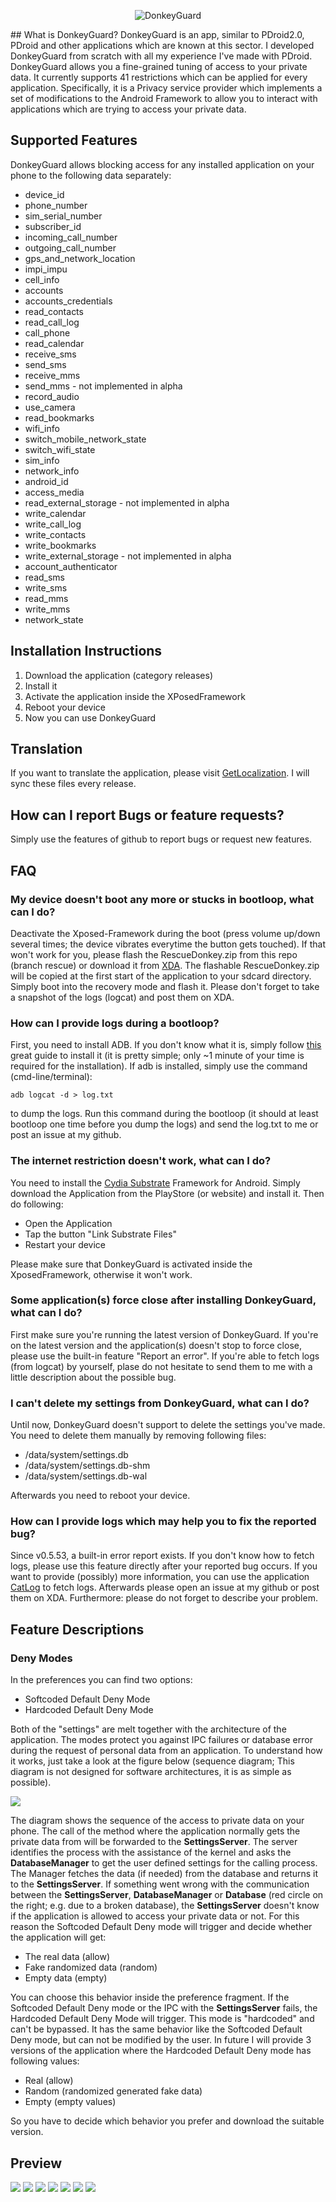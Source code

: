 <p align="center">
  <img src="http://www.bilderload.com/daten/senzatitolo2rdyP6NH9.jpg" alt="DonkeyGuard"/>
</p>
## What is DonkeyGuard?
DonkeyGuard is an app, similar to PDroid2.0, PDroid and other applications which are known at this sector. I developed DonkeyGuard from scratch with all my experience I've made with PDroid. DonkeyGuard allows you a fine-grained tuning of access to your private data. It currently supports 41 restrictions which can be applied for every application. Specifically, it is a Privacy service provider which implements a set of modifications to the Android Framework to allow you to interact with applications which are trying to access your private data.

## Supported Features
DonkeyGuard allows blocking access for any installed application on your phone to the following data separately:
* device_id
* phone_number
* sim_serial_number
* subscriber_id
* incoming_call_number
* outgoing_call_number
* gps_and_network_location
* impi_impu
* cell_info
* accounts
* accounts_credentials
* read_contacts
* read_call_log
* call_phone
* read_calendar
* receive_sms
* send_sms
* receive_mms
* send_mms - not implemented in alpha
* record_audio
* use_camera
* read_bookmarks
* wifi_info
* switch_mobile_network_state
* switch_wifi_state
* sim_info
* network_info
* android_id
* access_media
* read_external_storage - not implemented in alpha
* write_calendar
* write_call_log
* write_contacts
* write_bookmarks
* write_external_storage - not implemented in alpha
* account_authenticator
* read_sms
* write_sms
* read_mms
* write_mms
* network_state

## Installation Instructions
1. Download the application (category releases)
2. Install it
3. Activate the application inside the XPosedFramework
4. Reboot your device
5. Now you can use DonkeyGuard

## Translation
If you want to translate the application, please visit [GetLocalization](http://www.getlocalization.com/DonkeyGuard/). I will sync these files every release.

## How can I report Bugs or feature requests?
Simply use the features of github to report bugs or request new features.

## FAQ
### My device doesn't boot any more or stucks in bootloop, what can I do?
Deactivate the Xposed-Framework during the boot (press volume up/down several times; the device vibrates everytime the button gets touched). If that won't work for you, please flash the RescueDonkey.zip from this repo (branch rescue) or download it from [XDA](http://forum.xda-developers.com/showpost.php?p=54471912&postcount=1). The flashable RescueDonkey.zip will be copied at the first start of the application to your sdcard directory. Simply boot into the recovery mode and flash it. Please don't forget to take a snapshot of the logs (logcat) and post them on XDA.

### How can I provide logs during a bootloop?
First, you need to install ADB. If you don't know what it is, simply follow [this](http://lifehacker.com/the-easiest-way-to-install-androids-adb-and-fastboot-to-1586992378) great guide to install it (it is pretty simple; only ~1 minute of your time is required for the installation). If adb is installed, simply use the command (cmd-line/terminal): 

    adb logcat -d > log.txt

to dump the logs. Run this command during the bootloop (it should at least bootloop one time before you dump the logs) and send the log.txt to me or post an issue at my github.

### The internet restriction doesn't work, what can I do?
You need to install the [Cydia Substrate](http://www.cydiasubstrate.com) Framework for Android. Simply download the Application from the PlayStore (or website) and install it. Then do following:

* Open the Application
* Tap the button "Link Substrate Files"
* Restart your device

Please make sure that DonkeyGuard is activated inside the XposedFramework, otherwise it won't work.

### Some application(s) force close after installing DonkeyGuard, what can I do?
First make sure you're running the latest version of DonkeyGuard. If you're on the latest version and the application(s) doesn't stop to force close, please use the built-in feature "Report an error". If you're able to fetch logs (from logcat) by yourself, plase do not hesitate to send them to me with a little description about the possible bug.

### I can't delete my settings from DonkeyGuard, what can I do?
Until now, DonkeyGuard doesn't support to delete the settings you've made. You need to delete them manually by removing following files:

* /data/system/settings.db
* /data/system/settings.db-shm
* /data/system/settings.db-wal

Afterwards you need to reboot your device.

### How can I provide logs which may help you to fix the reported bug?
Since v0.5.53, a built-in error report exists. If you don't know how to fetch logs, please use this feature directly after your reported bug occurs. If you want to provide (possibly) more information, you can use the application [CatLog](https://play.google.com/store/apps/details?id=com.nolanlawson.logcat) to fetch logs. Afterwards please open an issue at my github or post them on XDA. Furthermore: please do not forget to describe your problem.

## Feature Descriptions
### Deny Modes
In the preferences you can find two options: 
* Softcoded Default Deny Mode
* Hardcoded Default Deny Mode

Both of the "settings" are melt together with the architecture of the application. The modes protect you against IPC failures or database error during the request of personal data from an application. To understand how it works, just take a look at the figure below (sequence diagram; This diagram is not designed for software architectures, it is as simple as possible).

![](http://www.bilderload.com/bild/349154/denymoderedcircleAJ3VY.png)

The diagram shows the sequence of the access to private data on your phone. The call of the method where the application normally gets the private data from will be forwarded to the **SettingsServer**. The server identifies the process with the assistance of the kernel and asks the **DatabaseManager** to get the user defined settings for the calling process. The Manager fetches the data (if needed) from the database and returns it to the **SettingsServer**. If something went wrong with the communication between the **SettingsServer**, **DatabaseManager** or **Database** (red circle on the right; e.g. due to a broken database), the **SettingsServer** doesn't know if the application is allowed to access your private data or not. For this reason the Softcoded Default Deny mode will trigger and decide whether the application will get:

* The real data (allow)
* Fake randomized data (random)
* Empty data (empty)

You can choose this behavior inside the preference fragment. If the Softcoded Default Deny mode or the IPC with the **SettingsServer** fails, the Hardcoded Default Deny Mode will trigger. This mode is "hardcoded" and can't be bypassed. It has the same behavior like the Softcoded Default Deny mode, but can not be modified by the user. In future I will provide 3 versions of the application where the Hardcoded Default Deny mode has following values:

* Real (allow)
* Random (randomized generated fake data)
* Empty (empty values)

So you have to decide which behavior you prefer and download the suitable version.

## Preview
![](http://www.bilderload.com/bild/348344/screenshot20140729093144UO8BJ.png)
![](http://www.bilderload.com/bild/348345/screenshot20140729093210D9G30.png)  ![](http://www.bilderload.com/bild/348346/screenshot20140729093216GY28T.png)  ![](http://www.bilderload.com/bild/348347/screenshot201407290932276TD10.png)   ![](http://www.bilderload.com/bild/348348/screenshot20140729093258VVWU5.png)  ![](http://www.bilderload.com/bild/348349/screenshot20140729093310VT431.png)  ![](http://www.bilderload.com/bild/348350/screenshot201407290933225VFFJ.png) 

